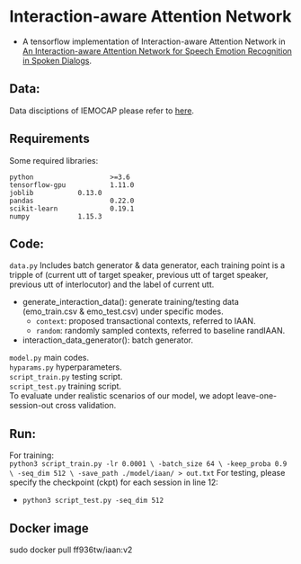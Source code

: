 # Interaction-aware Attention Network
+ A tensorflow implementation of Interaction-aware Attention Network in [An Interaction-aware Attention Network for Speech Emotion Recognition in Spoken Dialogs](https://ieeexplore.ieee.org/document/8683293/references#references).

## Data:
Data disciptions of IEMOCAP please refer to [here](https://sail.usc.edu/iemocap/).

## Requirements
Some required libraries:
```
python                   >=3.6   
tensorflow-gpu           1.11.0
joblib   		 0.13.0
pandas                   0.22.0
scikit-learn             0.19.1
numpy			 1.15.3
```
## Code:
`data.py` 
Includes batch generator & data generator, each training point is a tripple of (current utt of target speaker, previous utt of target speaker, previous utt of interlocutor) and the label of current utt.
+ generate_interaction_data(): generate training/testing data (emo_train.csv & emo_test.csv) under specific modes.
    + `context`: proposed transactional contexts, referred to IAAN.
    + `random`: randomly sampled contexts, referred to baseline randIAAN.
+ interaction_data_generator(): batch generator.

`model.py`          main codes.  
`hyparams.py`       hyperparameters.  
`script_train.py`   testing script.  
`script_test.py`    training script.  
To evaluate under realistic scenarios of our model, we adopt leave-one-session-out cross validation.

## Run:
For training:  
`python3 script_train.py -lr 0.0001 \
                         -batch_size 64 \
                         -keep_proba 0.9 \
                         -seq_dim 512 \
                         -save_path ./model/iaan/ > out.txt`
For testing, please specify the checkpoint (ckpt) for each session in line 12: 
+ `python3 script_test.py -seq_dim 512` 

## Docker image
sudo docker pull ff936tw/iaan:v2
